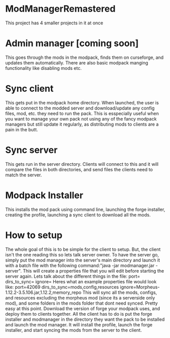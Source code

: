 # ModManagerRemastered

This project has 4 smaller projects in it at once

Admin manager [coming soon]
=============
This goes through the mods in the modpack, finds them on curseforge, and updates them automatically. There are also basic modpack manging functionality like disabling mods etc.

Sync client
===========
This gets put in the modpack home directory. When launched, the user is able to connect to the modded server and download/update any config files, mod, etc. they need to run the pack. This is esspecially useful when you want to manage your own pack not using any of the fancy modpack managers but still update it regularly, as distributing mods to clients are a pain in the butt.

Sync server
===========
This gets run in the server directory. Clients will connect to this and it will compare the files in both directories, and send files the clients need to match the server. 

Modpack Installer
=================
This installs the mod pack using command line, launching the forge installer, creating the profile, launching a sync client to download all the mods.

How to setup
============
The whole goal of this is to be simple for the client to setup. But, the client isn't the one reading this so lets talk server owner. To have the server go, simply put the mod manager into the server's main directory and launch it with a batch file with the following command:"java -jar modmanager.jar -server". This will create a properties file that you will edit before starting the server again. Lets talk about the different things in the file:
  port=<Port server is to run on>
  dirs_to_sync=<Directories you would like to sync comma delimited>
  ignore=<Names of files to ignore comma delimited>
Heres what an example properties file would look like:
  port=42069
  dirs_to_sync=mods,config,resources
  ignore=Morpheus-1.12.2-3.5.106.jar,1.12.2,memory_repo
This will sync all the mods, configs, and resources excluding the morpheus mod (since its a serverside only mod), and some folders in the mods folder that dont need synced.
Pretty easy at this point. Download the version of forge your modpack uses, and deploy them to clients together. All the client has to do is put the forge installer and modmanager in the directory they want the pack to be installed and launch the mod manager. It will install the profile, launch the forge installer, and start syncing the mods from the server to the client.
